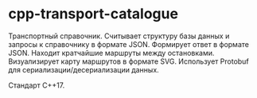 # cpp-transport-catalogue
Транспортный справочник.
Считывает структуру базы данных и запросы к справочнику в формате JSON.
Формирует ответ в формате JSON. Находит кратчайшие маршруты между остановками.
Визуализирует карту маршрутов в формате SVG.
Использует Protobuf для сериализации/десериализации данных.

Стандарт С++17.
